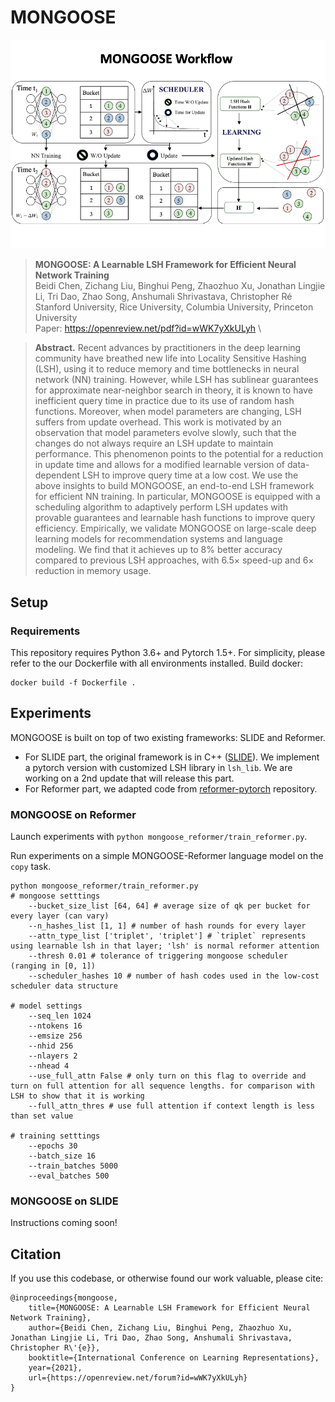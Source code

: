 # MONGOOSE
![MONGOOSE Framework](assets/mongoose.png "MONGOOSE Framework")
> **MONGOOSE: A Learnable LSH Framework for Efficient Neural Network Training**\
> Beidi Chen, Zichang Liu, Binghui Peng, Zhaozhuo Xu, Jonathan Lingjie Li, Tri Dao, Zhao Song, Anshumali Shrivastava, Christopher Ré\
> Stanford University, Rice University, Columbia University, Princeton University\
> Paper: https://openreview.net/pdf?id=wWK7yXkULyh \



> **Abstract.** Recent advances by practitioners in the deep learning community have breathed
new life into Locality Sensitive Hashing (LSH), using it to reduce memory and
time bottlenecks in neural network (NN) training. However, while LSH has sublinear guarantees for approximate near-neighbor search in theory, it is known to
have inefficient query time in practice due to its use of random hash functions.
Moreover, when model parameters are changing, LSH suffers from update overhead. This work is motivated by an observation that model parameters evolve
slowly, such that the changes do not always require an LSH update to maintain
performance. This phenomenon points to the potential for a reduction in update
time and allows for a modified learnable version of data-dependent LSH to improve query time at a low cost. We use the above insights to build MONGOOSE, an
end-to-end LSH framework for efficient NN training. In particular, MONGOOSE
is equipped with a scheduling algorithm to adaptively perform LSH updates with
provable guarantees and learnable hash functions to improve query efficiency.
Empirically, we validate MONGOOSE on large-scale deep learning models for recommendation systems and language modeling. We find that it achieves up to 8%
better accuracy compared to previous LSH approaches, with 6.5× speed-up and
6× reduction in memory usage.

## Setup

### Requirements
This repository requires Python 3.6+ and Pytorch 1.5+.
For simplicity, please refer to the our Dockerfile with all environments installed. Build docker:
```
docker build -f Dockerfile .
```

## Experiments
MONGOOSE is built on top of two existing frameworks: SLIDE and Reformer.
 
* For SLIDE part, the original framework is in C++ ([SLIDE](https://github.com/keroro824/HashingDeepLearning)). We implement a pytorch version with customized LSH library in `lsh_lib`. We are working on a 2nd update that will release this part.
* For Reformer part, we adapted code from [reformer-pytorch](https://github.com/lucidrains/reformer-pytorch) repository.

### MONGOOSE on Reformer
Launch experiments with ```python mongoose_reformer/train_reformer.py```.

Run experiments on a simple MONGOOSE-Reformer language model on the `copy` task. 

```
python mongoose_reformer/train_reformer.py
# mongoose setttings
    --bucket_size_list [64, 64] # average size of qk per bucket for every layer (can vary)
    --n_hashes_list [1, 1] # number of hash rounds for every layer
    --attn_type_list ['triplet', 'triplet'] # `triplet` represents using learnable lsh in that layer; 'lsh' is normal reformer attention
    --thresh 0.01 # tolerance of triggering mongoose scheduler (ranging in [0, 1])   
    --scheduler_hashes 10 # number of hash codes used in the low-cost scheduler data structure
    
# model settings
    --seq_len 1024 
    --ntokens 16
    --emsize 256
    --nhid 256
    --nlayers 2
    --nhead 4
    --use_full_attn False # only turn on this flag to override and turn on full attention for all sequence lengths. for comparison with LSH to show that it is working
    --full_attn_thres # use full attention if context length is less than set value

# training setttings
    --epochs 30 
    --batch_size 16
    --train_batches 5000
    --eval_batches 500
```

### MONGOOSE on SLIDE
Instructions coming soon!

## Citation
If you use this codebase, or otherwise found our work valuable, please cite:
```
@inproceedings{mongoose,
    title={MONGOOSE: A Learnable LSH Framework for Efficient Neural Network Training},
    author={Beidi Chen, Zichang Liu, Binghui Peng, Zhaozhuo Xu, Jonathan Lingjie Li, Tri Dao, Zhao Song, Anshumali Shrivastava, Christopher R\'{e}},
    booktitle={International Conference on Learning Representations},
    year={2021},
    url={https://openreview.net/forum?id=wWK7yXkULyh}
}
```